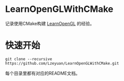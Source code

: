 # LearnOpenGLWithCMake
记录使用CMake构建 [LearnOpenGL](https://learnopengl-cn.github.io/) 的经验。
# 快速开始
`git clone --recursive https://github.com/Lzeyuan/LearnOpenGLWithCMake.git`

每个目录里都有对应的README文档。